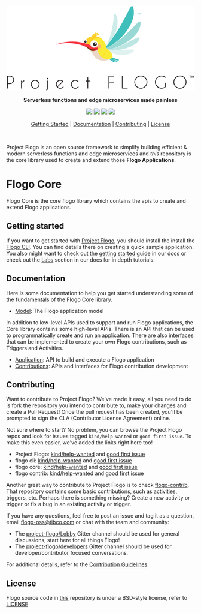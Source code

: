  
<p align="center">
  <img src ="https://raw.githubusercontent.com/TIBCOSoftware/flogo/master/images/projectflogo.png" />
</p>

<p align="center" >
  <b>Serverless functions and edge microservices made painless</b>
</p>

<p align="center">
  <img src="https://travis-ci.org/project-flogo/core.svg?branch=master"/>
  <img src="https://img.shields.io/badge/dependencies-up%20to%20date-green.svg"/>
  <img src="https://img.shields.io/badge/license-BSD%20style-blue.svg"/>
  <a href="https://gitter.im/project-flogo/Lobby?utm_source=share-link&utm_medium=link&utm_campaign=share-link"><img src="https://badges.gitter.im/Join%20Chat.svg"/></a>
</p>

<p align="center">
  <a href="#getting-started">Getting Started</a> | <a href="#documentation">Documentation</a> | <a href="#contributing">Contributing</a> | <a href="#license">License</a>
</p>

<br/>

Project Flogo is an open source framework to simplify building efficient & modern serverless functions and edge microservices and _this_ repository is the core library used to create and extend those **Flogo Applications**. 

# Flogo Core
Flogo Core is the core flogo library which contains the apis to create and extend Flogo applications.

## Getting started
If you want to get started with [Project Flogo](flogo.io), you should install the install the [Flogo CLI](https://github.com/project-flogo/core).  You can find details there on creating a quick sample application.  You also might want to check out the [getting started](https://tibcosoftware.github.io/flogo/getting-started/) guide in our docs or check out the [Labs](https://tibcosoftware.github.io/flogo/labs/) section in our docs for in depth tutorials.

## Documentation
Here is some documentation to help you get started understanding some of the fundamentals of the Flogo Core library. 

* [Model](docs/model.md): The Flogo application model

In addition to low-level APIs used to support and run Flogo applications, the Core library contains some high-level APIs.  There is an API that can be used to programmatically create and run an 
application.  There are also interfaces that can be implemented to create your own Flogo contributions, such as Triggers and Activities. 

* [Application](docs/app-api.md): API to build and execute a Flogo application
* [Contributions](docs/contribs.md): APIs and interfaces for Flogo contribution development

## Contributing
Want to contribute to Project Flogo? We've made it easy, all you need to do is fork the repository you intend to contribute to, make your changes and create a Pull Request! Once the pull request has been created, you'll be prompted to sign the CLA (Contributor License Agreement) online.

Not sure where to start? No problem, you can browse the Project Flogo repos and look for issues tagged `kind/help-wanted` or `good first issue`. To make this even easier, we've added the links right here too!
* Project Flogo: [kind/help-wanted](https://github.com/TIBCOSoftware/flogo/issues?q=is%3Aissue+is%3Aopen+label%3A%22help+wanted%22) and [good first issue](https://github.com/TIBCOSoftware/flogo/issues?q=is%3Aissue+is%3Aopen+label%3A%22good+first+issue%22)
* flogo cli: [kind/help-wanted](https://github.com/project-flogo/cli/issues?q=is%3Aissue+is%3Aopen+label%3A%22help+wanted%22) and [good first issue](https://github.com/project-flogo/cli/issues?q=is%3Aissue+is%3Aopen+label%3A%22good+first+issue%22)
* flogo core: [kind/help-wanted](https://github.com/project-flogo/core/issues?q=is%3Aissue+is%3Aopen+label%3A%22help+wanted%22) and [good first issue](https://github.com/project-flogo/core/issues?q=is%3Aissue+is%3Aopen+label%3A%22good+first+issue%22)
* flogo contrib: [kind/help-wanted](https://github.com/project-flogo/contrib/issues?q=is%3Aissue+is%3Aopen+label%3A%22help+wanted%22) and [good first issue](https://github.com/project-flogo/contrib/issues?q=is%3Aissue+is%3Aopen+label%3A%22good+first+issue%22)

Another great way to contribute to Project Flogo is to check [flogo-contrib](https://github.com/project-flogo/contrib). That repository contains some basic contributions, such as activities, triggers, etc. Perhaps there is something missing? Create a new activity or trigger or fix a bug in an existing activity or trigger.

If you have any questions, feel free to post an issue and tag it as a question, email flogo-oss@tibco.com or chat with the team and community:

* The [project-flogo/Lobby](https://gitter.im/project-flogo/Lobby?utm_source=share-link&utm_medium=link&utm_campaign=share-link) Gitter channel should be used for general discussions, start here for all things Flogo!
* The [project-flogo/developers](https://gitter.im/project-flogo/developers?utm_source=share-link&utm_medium=link&utm_campaign=share-link) Gitter channel should be used for developer/contributor focused conversations. 

For additional details, refer to the [Contribution Guidelines](https://github.com/TIBCOSoftware/flogo/blob/master/CONTRIBUTING.md).

## License 
Flogo source code in [this](https://github.com/project-flogo/core) repository is under a BSD-style license, refer to [LICENSE](https://github.com/project-flogo/core/blob/master/LICENSE) 
